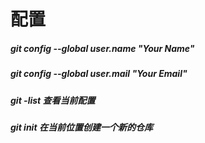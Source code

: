# 配置
##### git config --global user.name "Your Name"
##### git config --global user.mail "Your Email"
##### git -list 查看当前配置
##### git init 在当前位置创建一个新的仓库
